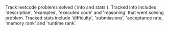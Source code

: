 Track leetcode problems solved ( info and stats ). Tracked info includes 'description', 'examples', 'executed code' and 'reasoning' that went solving problem. Tracked stats include 'difficulty', 'submissions', 'acceptance rate, 'memory rank' and 'runtime rank'.

